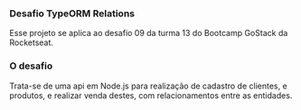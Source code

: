### Desafio TypeORM Relations

Esse projeto se aplica ao desafio 09 da turma 13 do Bootcamp GoStack da Rocketseat.

### O desafio

Trata-se de uma api em Node.js para realização de cadastro de clientes, e produtos, e realizar venda destes, com relacionamentos entre as entidades.


